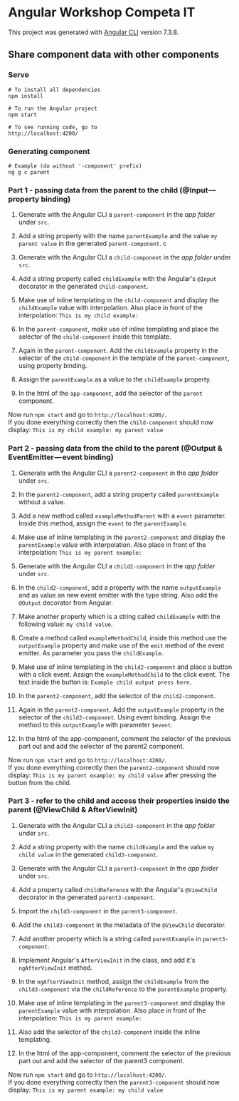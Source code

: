 # Angular Workshop Competa IT

This project was generated with [Angular CLI](https://github.com/angular/angular-cli) version 7.3.8.

## Share component data with other components

### Serve

```shell
# To install all dependencies
npm install

# To run the Angular project
npm start

# To see running code, go to
http://localhost:4200/
```

### Generating component

```shell
# Example (do without '-component' prefix)
ng g c parent
```

### Part 1 - passing data from the parent to the child (@Input — property binding)

1.  Generate with the Angular CLI a `parent-component` in the _app folder_ under `src`.

2.  Add a string property with the name `parentExample` and the value `my parent value` in the generated `parent-component`.
c
3.  Generate with the Angular CLI a `child-component` in the _app folder_ under `src`.

4.  Add a string property called `childExample` with the Angular's `@Input` decorator in the generated `child-component`.

5.  Make use of inline templating in the `child-component` and display the `childExample` value with interpolation. Also place in front of the interpolation: `This is my child example: `

6.  In the `parent-component`, make use of inline templating and place the selector of the `child-component` inside this template.

7.  Again in the `parent-component`. Add the `childExample` property in the selector of the `child-component` in the template of the `parent-component`, using property binding.

8.  Assign the `parentExample` as a value to the `childExample` property.

9.  In the html of the `app-component`, add the selector of the `parent` component.

Now run `npm start` and go to `http://localhost:4200/`.  
If you done everything correctly then the `child-component` should now display: `This is my child example: my parent value`

### Part 2 - passing data from the child to the parent (@Output & EventEmitter — event binding)

1.  Generate with the Angular CLI a `parent2-component` in the _app folder_ under `src`.

2.  In the `parent2-component`, add a string property called `parentExample` without a value. 

3.  Add a new method called `exampleMethodParent` with a `event` parameter. Inside this method, assign the `event` to the `parentExample`.

4.   Make use of inline templating in the `parent2-component` and display the `parentExample` value with interpolation. Also place in front of the interpolation: `This is my parent example: `

5.  Generate with the Angular CLI a `child2-component` in the _app folder_ under `src`.

6.  In the `child2-component`, add a property with the name `outputExample` and as value an new event emitter with the type string. Also add the `@Output` decorator from Angular.

7.  Make another property which is a string called `childExample` with the following value: `my child value`.

8.  Create a method called `exampleMethodChild`, inside this method use the `outputExample` property and make use of the `emit` method of the event emitter. As parameter you pass the `childExample`.

9.   Make use of inline templating in the `child2-component` and place a button with a click event. Assign the `exampleMethodChild` to the click event. The text inside the button is: `Example child output press here`.

10.  In the `parent2-component`, add the selector of the `child2-component`.

11.  Again in the `parent2-component`. Add the `outputExample` property in the selector of the `child2-component`. Using event binding. Assign the method to this `outputExample` with parameter `$event`.  

12.  In the html of the app-component, comment the selector of the previous part out and add the selector of the parent2 component.

Now run `npm start` and go to `http://localhost:4200/`.  
If you done everything correctly then the `parent2-component` should now display: `This is my parent example: my child value` after pressing the button from the child.

### Part 3 - refer to the child and access their properties inside the parent (@ViewChild & AfterViewInit)

1.  Generate with the Angular CLI a `child3-component` in the _app folder_ under `src`.

2.  Add a string property with the name `childExample` and the value `my child value` in the generated `child3-component`.

3.  Generate with the Angular CLI a `parent3-component` in the _app folder_ under `src`.

4.  Add a property called `childReference` with the Angular's `@ViewChild` decorator in the generated `parent3-component`.

5.  Import the `child3-component` in the `parent3-component`.

6.  Add the `child3-component` in the metadata of the `@ViewChild` decorator.

7.  Add another property which is a string called `parentExample` in `parent3-component`.

8.  Implement Angular's `AfterViewInit` in the class, and add it's `ngAfterViewInit` method. 

9.  In the `ngAfterViewInit` method, assign the `childExample` from the `child3-component` via the `childReference` to the `parentExample` property.

10.  Make use of inline templating in the `parent3-component` and display the `parentExample` value with interpolation. Also place in front of the interpolation: `This is my parent example: `

11.  Also add the selector of the `child3-component` inside the inline templating.

12.  In the html of the app-component, comment the selector of the previous part out and add the selector of the parent3 component.

Now run `npm start` and go to `http://localhost:4200/`.  
If you done everything correctly then the `parent3-component` should now display: `This is my parent example: my child value` 
